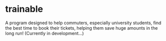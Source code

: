 # trainable
A program designed to help commuters, especially university students, find the best time to book their tickets, helping them save huge amounts in the long run!
(Currently in development...)
